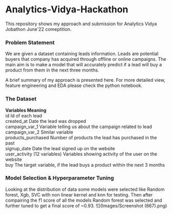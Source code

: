 # Analytics-Vidya-Hackathon
This repository shows my approach and submission for Analytics Vidya Jobathon June'22 comeptition. 

### Problem Statement
We are given a dataset containing leads information. Leads are potential buyers that company has acquired through offline or online campaigns. The main aim is to make a model that will accurately predict if a lead will buy a product from them in the next three months.

A brief summary of my approach is presented here. For more detailed view, feature engineering and EDA please check the python notebook.
### The Dataset
<b>Variables                  Meaning</b><br>
id<t>                            Id of each lead<br>
created_at                    Date the lead was dropped<br>
campaign_var_1                Variable telling us about the campaign related to lead<br>
campaign_var_2                Similar variable<br>
products_purchased            Number of products the lead has purchased in the past<br>
signup_date                   Date the lead signed up on the website<br>
user_activity (12 variables)  Variables showing activity of the user on the website<br>
buy                           The target variable, if the lead buys a product within the next 3 months<br>

### Model Selection & Hyperparameter Tuning
Looking at the distribution of data some models were selected like Random forest, Xgb, SVC with non linear kernel and knn for testing. Then after compairing the f1 score of all the models Random forest was selected and further tuned to get a final score of ~0.93.
![](Images/Screenshot (667).png)
